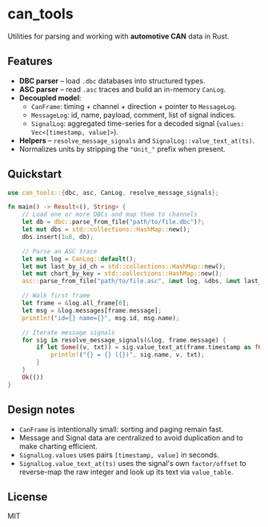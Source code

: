 
# can_tools

Utilities for parsing and working with **automotive CAN** data in Rust.

## Features

- **DBC parser** – load `.dbc` databases into structured types.
- **ASC parser** – read `.asc` traces and build an in-memory `CanLog`.
- **Decoupled model**:
  - `CanFrame`: timing + channel + direction + pointer to `MessageLog`.
  - `MessageLog`: id, name, payload, comment, list of signal indices.
  - `SignalLog`: aggregated time-series for a decoded signal (`values: Vec<[timestamp, value]>`).
- **Helpers** – `resolve_message_signals` and `SignalLog::value_text_at(ts)`.
- Normalizes units by stripping the `"Unit_"` prefix when present.

## Quickstart

```rust
use can_tools::{dbc, asc, CanLog, resolve_message_signals};

fn main() -> Result<(), String> {
    // Load one or more DBCs and map them to channels
    let db = dbc::parse_from_file("path/to/file.dbc")?;
    let mut dbs = std::collections::HashMap::new();
    dbs.insert(1u8, db);

    // Parse an ASC trace
    let mut log = CanLog::default();
    let mut last_by_id_ch = std::collections::HashMap::new();
    let mut chart_by_key = std::collections::HashMap::new();
    asc::parse_from_file("path/to/file.asc", &mut log, &dbs, &mut last_by_id_ch, &mut chart_by_key)?;

    // Walk first frame
    let frame = &log.all_frame[0];
    let msg = &log.messages[frame.message];
    println!("id={} name={}", msg.id, msg.name);

    // Iterate message signals
    for sig in resolve_message_signals(&log, frame.message) {
        if let Some((v, txt)) = sig.value_text_at(frame.timestamp as f64) {
            println!("{} = {} ({})", sig.name, v, txt);
        }
    }
    Ok(())
}
```

## Design notes

- `CanFrame` is intentionally small: sorting and paging remain fast.
- Message and Signal data are centralized to avoid duplication and to make charting efficient.
- `SignalLog.values` uses pairs `[timestamp, value]` in seconds.
- `SignalLog.value_text_at(ts)` uses the signal's own `factor/offset` to reverse-map the raw integer and look up its text via `value_table`.

## License

MIT
